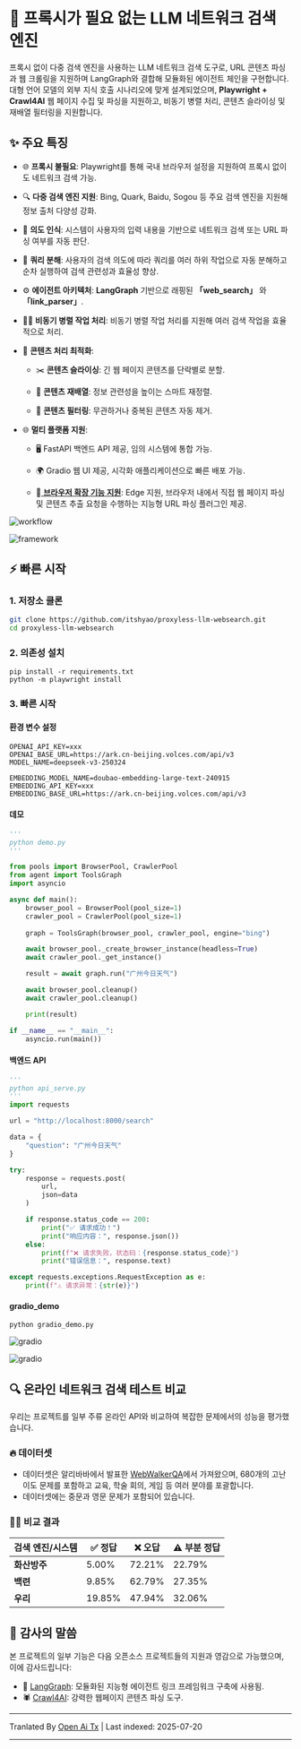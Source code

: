﻿
# 🧠 프록시가 필요 없는 LLM 네트워크 검색 엔진

프록시 없이 다중 검색 엔진을 사용하는 LLM 네트워크 검색 도구로, URL 콘텐츠 파싱과 웹 크롤링을 지원하며 LangGraph와 결합해 모듈화된 에이전트 체인을 구현합니다. 대형 언어 모델의 외부 지식 호출 시나리오에 맞게 설계되었으며, **Playwright + Crawl4AI** 웹 페이지 수집 및 파싱을 지원하고, 비동기 병렬 처리, 콘텐츠 슬라이싱 및 재배열 필터링을 지원합니다.

## ✨ 주요 특징

- 🌐 **프록시 불필요**: Playwright를 통해 국내 브라우저 설정을 지원하여 프록시 없이도 네트워크 검색 가능.
- 🔍 **다중 검색 엔진 지원**: Bing, Quark, Baidu, Sogou 등 주요 검색 엔진을 지원해 정보 출처 다양성 강화.
- 🤖 **의도 인식**: 시스템이 사용자의 입력 내용을 기반으로 네트워크 검색 또는 URL 파싱 여부를 자동 판단.
- 🔄 **쿼리 분해**: 사용자의 검색 의도에 따라 쿼리를 여러 하위 작업으로 자동 분해하고 순차 실행하여 검색 관련성과 효율성 향상.
- ⚙️ **에이전트 아키텍처**: **LangGraph** 기반으로 래핑된 **「web_search」** 와 **「link_parser」**.
- 🏃‍♂️ **비동기 병렬 작업 처리**: 비동기 병렬 작업 처리를 지원해 여러 검색 작업을 효율적으로 처리.
- 📝 **콘텐츠 처리 최적화**:

  - ✂️ **콘텐츠 슬라이싱**: 긴 웹 페이지 콘텐츠를 단락별로 분할.

  - 🔄 **콘텐츠 재배열**: 정보 관련성을 높이는 스마트 재정렬.

  - 🚫 **콘텐츠 필터링**: 무관하거나 중복된 콘텐츠 자동 제거.
- 🌐 **멀티 플랫폼 지원**:

  - 🖥️ FastAPI 백엔드 API 제공, 임의 시스템에 통합 가능.

  - 🌍 Gradio 웹 UI 제공, 시각화 애플리케이션으로 빠른 배포 가능.
  
  - 🧩[ **브라우저 확장 기능 지원**](https://github.com/itshyao/proxyless-llm-websearch/tree/main/extension): Edge 지원, 브라우저 내에서 직접 웹 페이지 파싱 및 콘텐츠 추출 요청을 수행하는 지능형 URL 파싱 플러그인 제공.
  

![workflow](https://raw.githubusercontent.com/itshyao/proxyless-llm-websearch/main/img/workflow.png)

![framework](https://raw.githubusercontent.com/itshyao/proxyless-llm-websearch/main/img/framework.png)

## ⚡ 빠른 시작

### 1. 저장소 클론

```bash
git clone https://github.com/itshyao/proxyless-llm-websearch.git
cd proxyless-llm-websearch
```
### 2. 의존성 설치


```
pip install -r requirements.txt
python -m playwright install
```
### 3. 빠른 시작

#### 환경 변수 설정


```
OPENAI_API_KEY=xxx
OPENAI_BASE_URL=https://ark.cn-beijing.volces.com/api/v3
MODEL_NAME=deepseek-v3-250324

EMBEDDING_MODEL_NAME=doubao-embedding-large-text-240915
EMBEDDING_API_KEY=xxx
EMBEDDING_BASE_URL=https://ark.cn-beijing.volces.com/api/v3
```
#### 데모


```python
'''
python demo.py
'''

from pools import BrowserPool, CrawlerPool
from agent import ToolsGraph
import asyncio

async def main():
    browser_pool = BrowserPool(pool_size=1)
    crawler_pool = CrawlerPool(pool_size=1)
    
    graph = ToolsGraph(browser_pool, crawler_pool, engine="bing")

    await browser_pool._create_browser_instance(headless=True)
    await crawler_pool._get_instance()

    result = await graph.run("广州今日天气")

    await browser_pool.cleanup()
    await crawler_pool.cleanup()

    print(result)

if __name__ == "__main__":
    asyncio.run(main())
```
#### 백엔드 API


```python
'''
python api_serve.py
'''
import requests

url = "http://localhost:8000/search"

data = {
    "question": "广州今日天气"
}

try:
    response = requests.post(
        url,
        json=data
    )

    if response.status_code == 200:
        print("✅ 请求成功！")
        print("响应内容：", response.json())
    else:
        print(f"❌ 请求失败，状态码：{response.status_code}")
        print("错误信息：", response.text)

except requests.exceptions.RequestException as e:
    print(f"⚠️ 请求异常：{str(e)}")
```
#### gradio_demo


```
python gradio_demo.py
```
![gradio](https://raw.githubusercontent.com/itshyao/proxyless-llm-websearch/main/img/gradio1.png)

![gradio](https://raw.githubusercontent.com/itshyao/proxyless-llm-websearch/main/img/gradio2.png)

## 🔍 온라인 네트워크 검색 테스트 비교

우리는 프로젝트를 일부 주류 온라인 API와 비교하여 복잡한 문제에서의 성능을 평가했습니다.

### 🔥 데이터셋

- 데이터셋은 알리바바에서 발표한 [WebWalkerQA](https://huggingface.co/datasets/callanwu/WebWalkerQA)에서 가져왔으며, 680개의 고난이도 문제를 포함하고 교육, 학술 회의, 게임 등 여러 분야를 포괄합니다.
- 데이터셋에는 중문과 영문 문제가 포함되어 있습니다.

### 🧑‍🏫 비교 결과

| 검색 엔진/시스템  | ✅ 정답 | ❌ 오답 | ⚠️ 부분 정답 |
| -------------- | ------- | ------- | ------------ |
| **화산방주**    | 5.00%   | 72.21%  | 22.79%       |
| **백련**       | 9.85%   | 62.79%  | 27.35%       |
| **우리**       | 19.85%  | 47.94%  | 32.06%       |

## 🙏 감사의 말씀

본 프로젝트의 일부 기능은 다음 오픈소스 프로젝트들의 지원과 영감으로 가능했으며, 이에 감사드립니다:

- 🧠 [LangGraph](https://github.com/langchain-ai/langgraph): 모듈화된 지능형 에이전트 링크 프레임워크 구축에 사용됨.
- 🕷 [Crawl4AI](https://github.com/unclecode/crawl4ai): 강력한 웹페이지 콘텐츠 파싱 도구.


---

Tranlated By [Open Ai Tx](https://github.com/OpenAiTx/OpenAiTx) | Last indexed: 2025-07-20

---